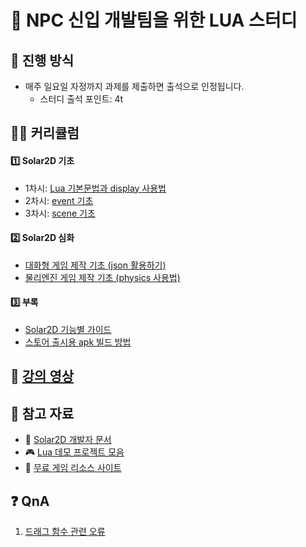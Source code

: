 # 🐣 NPC 신입 개발팀을 위한 LUA 스터디

## 🌳 진행 방식
* 매주 일요일 자정까지 과제를 제출하면 출석으로 인정됩니다.
	- 스터디 출석 포인트: 4t

## 👩‍🏫 커리큘럼
#### 1️⃣ Solar2D 기초
* 1차시: [Lua 기본문법과 display 사용법](./study/week01.md)
* 2차시: [event 기초](./study/week02.md)
* 3차시: [scene 기초](./study/week03.md)

#### 2️⃣ Solar2D 심화
* [대화형 게임 제작 기초 (json 활용하기)](./study/week04_1.md)
* [물리엔진 게임 제작 기초 (physics 사용법)](./study/week04_2.md)

#### 3️⃣ 부록
* [Solar2D 기능별 가이드](./study/supple01.md)
* [스토어 출시용 apk 빌드 방법](./study/supple02.md)

## 🎥 [강의 영상](https://www.youtube.com/playlist?list=PLga3qWRlaoi7n1gggte-CWx3YYsGt4QkK)

## 📌 참고 자료
* 🧡 [Solar2D 개발자 문서](https://docs.coronalabs.com/)
* 🎮 [Lua 데모 프로젝트 모음](https://docs.coronalabs.com/guide/programming/index.html#demo-projects)
* 🎨 [무료 게임 리소스 사이트](https://www.kenney.nl/assets)

## ❓ QnA
1. [드래그 함수 관련 오류](QnA/01.md)

